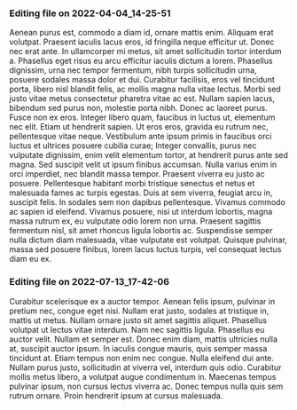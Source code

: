 

### Editing file on 2022-04-04_14-25-51

Aenean purus est, commodo a diam id, ornare mattis enim. Aliquam erat volutpat. Praesent iaculis lacus eros, id fringilla neque efficitur ut. Donec nec erat ante. In ullamcorper mi metus, sit amet sollicitudin tortor interdum a. Phasellus eget risus eu arcu efficitur iaculis dictum a lorem. Phasellus dignissim, urna nec tempor fermentum, nibh turpis sollicitudin urna, posuere sodales massa dolor et dui. Curabitur facilisis, eros vel tincidunt porta, libero nisl blandit felis, ac mollis magna nulla vitae lectus. Morbi sed justo vitae metus consectetur pharetra vitae ac est. Nullam sapien lacus, bibendum sed purus non, molestie porta nibh. Donec ac laoreet purus. Fusce non ex eros. Integer libero quam, faucibus in luctus ut, elementum nec elit. Etiam ut hendrerit sapien.
Ut eros eros, gravida eu rutrum nec, pellentesque vitae neque. Vestibulum ante ipsum primis in faucibus orci luctus et ultrices posuere cubilia curae; Integer convallis, purus nec vulputate dignissim, enim velit elementum tortor, at hendrerit purus ante sed magna. Sed suscipit velit ut ipsum finibus accumsan. Nulla varius enim in orci imperdiet, nec blandit massa tempor. Praesent viverra eu justo ac posuere. Pellentesque habitant morbi tristique senectus et netus et malesuada fames ac turpis egestas. Duis at sem viverra, feugiat arcu in, suscipit felis. In sodales sem non dapibus pellentesque. Vivamus commodo ac sapien id eleifend. Vivamus posuere, nisi ut interdum lobortis, magna massa rutrum ex, eu vulputate odio lorem non urna. Praesent sagittis fermentum nisl, sit amet rhoncus ligula lobortis ac. Suspendisse semper nulla dictum diam malesuada, vitae vulputate est volutpat. Quisque pulvinar, massa sed posuere finibus, lorem lacus luctus turpis, vel consequat lectus diam eu ex.




### Editing file on 2022-07-13_17-42-06

Curabitur scelerisque ex a auctor tempor. Aenean felis ipsum, pulvinar in pretium nec, congue eget nisi. Nullam erat justo, sodales at tristique in, mattis ut metus. Nullam ornare justo sit amet sagittis aliquet. Phasellus volutpat ut lectus vitae interdum. Nam nec sagittis ligula. Phasellus eu auctor velit.
Nullam et semper est. Donec enim diam, mattis ultricies nulla at, suscipit auctor ipsum. In iaculis congue mauris, quis semper massa tincidunt at. Etiam tempus non enim nec congue. Nulla eleifend dui ante. Nullam purus justo, sollicitudin at viverra vel, interdum quis odio. Curabitur mollis metus libero, a volutpat augue condimentum in. Maecenas tempus pulvinar ipsum, non cursus lectus viverra ac. Donec tempus nulla quis sem rutrum ornare. Proin hendrerit ipsum at cursus malesuada.


